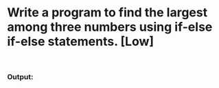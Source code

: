 # Write a program to find the largest among three numbers using if-else if-else statements. [Low]

```java



```

### Output:
```java

```
